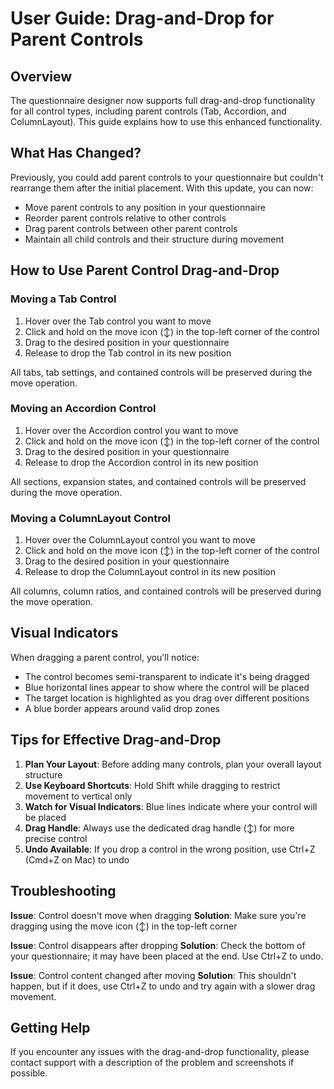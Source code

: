 # User Guide: Drag-and-Drop for Parent Controls

## Overview

The questionnaire designer now supports full drag-and-drop functionality for all control types, including parent controls (Tab, Accordion, and ColumnLayout). This guide explains how to use this enhanced functionality.

## What Has Changed?

Previously, you could add parent controls to your questionnaire but couldn't rearrange them after the initial placement. With this update, you can now:

- Move parent controls to any position in your questionnaire
- Reorder parent controls relative to other controls
- Drag parent controls between other parent controls
- Maintain all child controls and their structure during movement

## How to Use Parent Control Drag-and-Drop

### Moving a Tab Control

1. Hover over the Tab control you want to move
2. Click and hold on the move icon (↕️) in the top-left corner of the control
3. Drag to the desired position in your questionnaire
4. Release to drop the Tab control in its new position

All tabs, tab settings, and contained controls will be preserved during the move operation.

### Moving an Accordion Control

1. Hover over the Accordion control you want to move
2. Click and hold on the move icon (↕️) in the top-left corner of the control
3. Drag to the desired position in your questionnaire
4. Release to drop the Accordion control in its new position

All sections, expansion states, and contained controls will be preserved during the move operation.

### Moving a ColumnLayout Control

1. Hover over the ColumnLayout control you want to move
2. Click and hold on the move icon (↕️) in the top-left corner of the control
3. Drag to the desired position in your questionnaire
4. Release to drop the ColumnLayout control in its new position

All columns, column ratios, and contained controls will be preserved during the move operation.

## Visual Indicators

When dragging a parent control, you'll notice:

- The control becomes semi-transparent to indicate it's being dragged
- Blue horizontal lines appear to show where the control will be placed
- The target location is highlighted as you drag over different positions
- A blue border appears around valid drop zones

## Tips for Effective Drag-and-Drop

1. **Plan Your Layout**: Before adding many controls, plan your overall layout structure
2. **Use Keyboard Shortcuts**: Hold Shift while dragging to restrict movement to vertical only
3. **Watch for Visual Indicators**: Blue lines indicate where your control will be placed
4. **Drag Handle**: Always use the dedicated drag handle (↕️) for more precise control
5. **Undo Available**: If you drop a control in the wrong position, use Ctrl+Z (Cmd+Z on Mac) to undo

## Troubleshooting

**Issue**: Control doesn't move when dragging
**Solution**: Make sure you're dragging using the move icon (↕️) in the top-left corner

**Issue**: Control disappears after dropping
**Solution**: Check the bottom of your questionnaire; it may have been placed at the end. Use Ctrl+Z to undo.

**Issue**: Control content changed after moving
**Solution**: This shouldn't happen, but if it does, use Ctrl+Z to undo and try again with a slower drag movement.

## Getting Help

If you encounter any issues with the drag-and-drop functionality, please contact support with a description of the problem and screenshots if possible.
